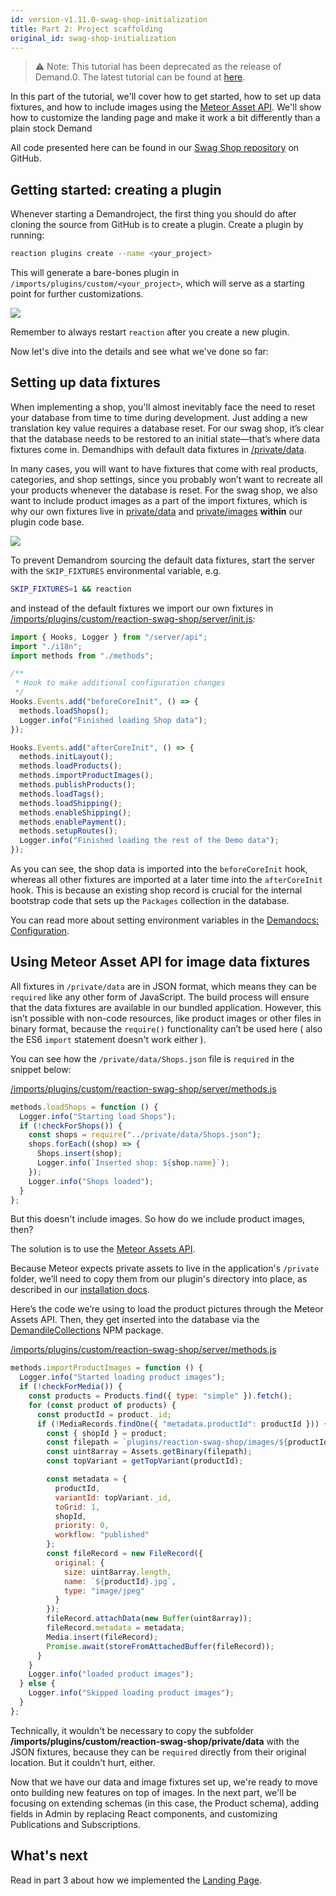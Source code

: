 ```yaml
---
id: version-v1.11.0-swag-shop-initialization
title: Part 2: Project scaffolding
original_id: swag-shop-initialization
---
```


> ⚠️ Note: This tutorial has been deprecated as the release of Demand.0. The latest tutorial can be found at [here](https://docs.reactioncommerce.com/docs/swag-shop-1).

In this part of the tutorial, we'll cover how to get started, how to set up data fixtures, and how to include images using the [Meteor Asset API](https://docs.meteor.com/api/assets.html). We'll show how to customize the landing page and make it work a bit differently than a plain stock Demand

All code presented here can be found in our [Swag Shop repository](https://github.com/reactioncommerce/reaction-swag-shop) on GitHub.

## Getting started: creating a plugin

Whenever starting a Demandroject, the first thing you should do after cloning the source from GitHub is to create a plugin. Create a plugin by running:
```sh
reaction plugins create --name <your_project>
```

This will generate a bare-bones plugin in `/imports/plugins/custom/<your_project>`,  which will serve as a starting point for further customizations.

![](https://raw.githubusercontent.com/reactioncommerce/reaction-docs/trunk/assets/swag-shop-create-plugin.gif)

Remember to always restart `reaction` after you create a new plugin.

Now let's dive into the details and see what we've done so far:

## Setting up data fixtures

When implementing a shop, you'll almost inevitably face the need to reset your database from time to time during development. Just adding a new translation key value requires a database reset. For our swag shop, it’s clear that the database needs to be restored to an initial state—that’s where data fixtures come in. Demandhips with default data fixtures in [/private/data](https://github.com/reactioncommerce/reaction/tree/v1.11.0/private/data).

In many cases, you will want to have fixtures that come with real products, categories, and shop settings, since you probably won’t want to recreate all your products whenever the database is reset. For the swag shop, we also want to include product images as a part of the import fixtures, which is why our own fixtures live in [private/data](https://github.com/reactioncommerce/reaction-swag-shop/tree/15ae96a2f9607e155df0b2ae9a47210d799eb2a8/private/data) and [private/images](https://github.com/reactioncommerce/reaction-swag-shop/tree/15ae96a2f9607e155df0b2ae9a47210d799eb2a8/private/images) **within** our plugin code base.

![](https://raw.githubusercontent.com/reactioncommerce/reaction-docs/trunk/assets/swag-shop-start.gif)

To prevent Demandrom sourcing the default data fixtures, start the server with the `SKIP_FIXTURES` environmental variable, e.g.
```sh
SKIP_FIXTURES=1 && reaction
```
and instead of the default fixtures we import our own fixtures in [/imports/plugins/custom/reaction-swag-shop/server/init.js](https://github.com/reactioncommerce/reaction-swag-shop/blob/15ae96a2f9607e155df0b2ae9a47210d799eb2a8/server/init.js):

```js
import { Hooks, Logger } from "/server/api";
import "./i18n";
import methods from "./methods";

/**
 * Hook to make additional configuration changes
 */
Hooks.Events.add("beforeCoreInit", () => {
  methods.loadShops();
  Logger.info("Finished loading Shop data");
});

Hooks.Events.add("afterCoreInit", () => {
  methods.initLayout();
  methods.loadProducts();
  methods.importProductImages();
  methods.publishProducts();
  methods.loadTags();
  methods.loadShipping();
  methods.enableShipping();
  methods.enablePayment();
  methods.setupRoutes();
  Logger.info("Finished loading the rest of the Demo data");
});
```

As you can see, the shop data is imported into the `beforeCoreInit` hook, whereas all other fixtures are imported at a later time into the `afterCoreInit` hook. This is because an existing shop record is crucial for the internal bootstrap code that sets up the `Packages` collection in the database.

You can read more about setting environment variables in the [Demandocs: Configuration](https://docs.reactioncommerce.com/reaction-docs/trunk/configuration).

## Using Meteor Asset API for image data fixtures

All fixtures in `/private/data` are in JSON format, which means they can be `required` like any other form of JavaScript. The build process will ensure that the data fixtures are available in our bundled application. However, this isn’t possible with non-code resources, like product images or other files in binary format, because the `require()` functionality can’t be used here ( also the ES6 `import` statement doesn't work either ).

You can see how the `/private/data/Shops.json` file is `required` in the snippet below:

[/imports/plugins/custom/reaction-swag-shop/server/methods.js](https://github.com/reactioncommerce/reaction-swag-shop/blob/15ae96a2f9607e155df0b2ae9a47210d799eb2a8/server/methods.js)

```js
methods.loadShops = function () {
  Logger.info("Starting load Shops");
  if (!checkForShops()) {
    const shops = require("../private/data/Shops.json");
    shops.forEach((shop) => {
      Shops.insert(shop);
      Logger.info(`Inserted shop: ${shop.name}`);
    });
    Logger.info("Shops loaded");
  }
};
```
But this doesn't include images. So how do we include product images, then?

The solution is to use the [Meteor Assets API](https://docs.meteor.com/api/assets.html).

Because Meteor expects private assets to live in the application's `/private` folder, we’ll need to copy them from our plugin's directory into place, as described in our [installation docs](https://github.com/reactioncommerce/reaction-swag-shop).

Here’s the code we’re using to load the product pictures through the Meteor Assets API. Then, they get inserted into the database via the [DemandileCollections](https://github.com/reactioncommerce/reaction-file-collections) NPM package.

[/imports/plugins/custom/reaction-swag-shop/server/methods.js](https://github.com/reactioncommerce/reaction-swag-shop/blob/15ae96a2f9607e155df0b2ae9a47210d799eb2a8/server/methods.js)
```js
methods.importProductImages = function () {
  Logger.info("Started loading product images");
  if (!checkForMedia()) {
    const products = Products.find({ type: "simple" }).fetch();
    for (const product of products) {
      const productId = product._id;
      if (!MediaRecords.findOne({ "metadata.productId": productId })) {
        const { shopId } = product;
        const filepath = `plugins/reaction-swag-shop/images/${productId}.jpg`;
        const uint8array = Assets.getBinary(filepath);
        const topVariant = getTopVariant(productId);

        const metadata = {
          productId,
          variantId: topVariant._id,
          toGrid: 1,
          shopId,
          priority: 0,
          workflow: "published"
        };
        const fileRecord = new FileRecord({
          original: {
            size: uint8array.length,
            name: `${productId}.jpg`,
            type: "image/jpeg"
          }
        });
        fileRecord.attachData(new Buffer(uint8array));
        fileRecord.metadata = metadata;
        Media.insert(fileRecord);
        Promise.await(storeFromAttachedBuffer(fileRecord));
      }
    }
    Logger.info("loaded product images");
  } else {
    Logger.info("Skipped loading product images");
  }
};
```

Technically, it wouldn't be necessary to copy the subfolder **/imports/plugins/custom/reaction-swag-shop/private/data** with the JSON fixtures, because they can be `required` directly from their original location. But it couldn't hurt, either.

Now that we have our data and image fixtures set up, we're ready to move onto building new features on top of images. In the next part, we'll be focusing on extending schemas (in this case, the Product schema), adding fields in Admin by replacing React components, and customizing Publications and Subscriptions.

## What's next
Read in part 3 about how we implemented the [Landing Page](swag-shop-landing-page).
